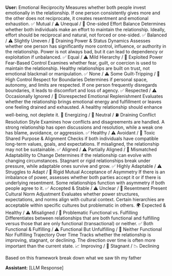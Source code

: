 **User:**
Emotional Reciprocity	Measures whether both people invest emotionally in the relationship. If one person consistently gives more and the other does not reciprocate, it creates resentment and emotional exhaustion.	✅ Mutual / ⚠️ Unequal / 🚨 One-sided
Effort Balance	Determines whether both individuals make an effort to maintain the relationship. Ideally, effort should be reciprocal and natural, not forced or one-sided.	✅ Balanced / ⚠️ Slightly Uneven / 🚨 Draining
Power & Status Dynamics	Assesses whether one person has significantly more control, influence, or authority in the relationship. Power is not always bad, but it can lead to dependency or exploitation if unbalanced.	✅ Equal / ⚠️ Mild Hierarchy / 🚨 Exploited Power
Fear-Based Control	Examines whether fear, guilt, or coercion is used to maintain the relationship. Healthy relationships are built on trust, not emotional blackmail or manipulation.	✅ None / ⚠️ Some Guilt-Tripping / 🚨 High Control
Respect for Boundaries	Determines if personal space, autonomy, and limits are respected. If one person frequently disregards boundaries, it leads to discomfort and loss of agency.	✅ Respected / ⚠️ Occasionally Ignored / 🚨 Disrespected
Emotional Replenishment	Evaluates whether the relationship brings emotional energy and fulfillment or leaves one feeling drained and exhausted. A healthy relationship should enhance well-being, not deplete it.	🔋 Energizing / 🔄 Neutral / ⛽ Draining
Conflict Resolution Style	Examines how conflicts and disagreements are handled. A strong relationship has open discussions and resolution, while a weak one has blame, avoidance, or aggression.	✅ Healthy / ⚠️ Avoidant / 🚨 Toxic
Shared Purpose & Alignment	Checks if both individuals have compatible long-term values, goals, and expectations. If misaligned, the relationship may not be sustainable.	✅ Aligned / ⚠️ Partially Aligned / 🚨 Mismatched
Adaptability to Change	Determines if the relationship can evolve with changing circumstances. Stagnant or rigid relationships break under pressure, while adaptable ones survive and grow.	✅ Highly Adaptable / ⚠️ Struggles to Adapt / 🚨 Rigid
Mutual Acceptance of Asymmetry	If there is an imbalance of power, assesses whether both parties accept it or if there is underlying resentment. Some relationships function with asymmetry if both people agree to it.	✅ Accepted & Stable / ⚠️ Unclear / 🚨 Resentment Present
Cultural Norm Adjustment	Evaluates whether power structures, expectations, and norms align with cultural context. Certain hierarchies are acceptable within specific cultures but problematic in others.	🌍 Expected & Healthy / ⚠️ Misaligned / 🚨 Problematic
Functional vs. Fulfilling	Differentiates between relationships that are both functional and fulfilling versus those that are only functional (transactional) or neither.	✅ Both Functional & Fulfilling / ⚠️ Functional But Unfulfilling / 🚨 Neither Functional Nor Fulfilling
Trajectory Over Time	Tracks whether the relationship is improving, stagnant, or declining. The direction over time is often more important than the current state.	📈 Improving / 🔄 Stagnant / 📉 Declining

Based on this framework break down what we saw tih my father

**Assistant:**
[LLM Response]

